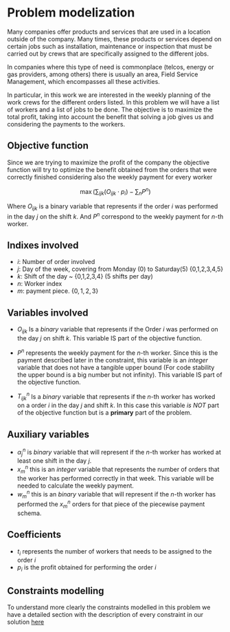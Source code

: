 # Problem modelization

Many companies offer products and services that are used in a location outside of the company. 
Many times, these products or services depend on certain jobs such as installation, maintenance or 
inspection that must be carried out by crews that are specifically assigned to the different jobs.

In companies where this type of need is commonplace (telcos, energy or gas providers, among others) there 
is usually an area, Field Service Management, which encompasses all these activities.

In particular, in this work we are interested in the weekly planning of the work crews for the different 
orders listed. In this problem we will have a list of workers and a list of jobs to be done. The objective 
is to maximize the total profit, taking into account the benefit that solving a job gives us and 
considering the payments to the workers.

## Objective function

Since we are trying to maximize the profit of the company the objective function will try to optimize
the benefit obtained from the orders that were correctly finished considering also the weekly payment for 
every worker

$$
    \max{
        \bigg(
            \sum_{ijk} (O_{ijk}\cdot p_i)-\sum_n P^n
        \bigg)
        }
$$

Where $O_{ijk}$ is a binary variable that represents if the order $i$ was 
performed in the day _j_ on the shift _k_. And $P^n$ correspond to the 
weekly payment for $n$-th worker.

## Indixes involved

- $i$: Number of order involved
- $j$: Day of the week, covering from Monday (0) to Saturday(5) {0,1,2,3,4,5} 
- $k$: Shift of the day ~ {0,1,2,3,4} (5 shifts per day)
- $n$: Worker index
- $m$: payment piece. $\{0,1,2,3\}$

## Variables involved

- $O_{ijk}$  Is a _binary_ variable that represents if the Order _i_ was performed on the
day _j_ on shift _k_. This variable IS part of the objective function.
- $P^{n}$ represents the weekly payment for the $n$-th worker. Since this is the payment
described later in the constraint, this variable is an _integer_ variable that does not 
have a tangible upper bound (For code stability the upper bound is a big number but not
infinity). This variable IS part of the objective function.

- $T^{n}_{ijk}$  Is a _binary_ variable that represents if the $n$-th worker has worked
on a order _i_ in the day _j_ and shift _k_. In this case this variable _is NOT_ part of 
the objective function but is a **primary** part of the problem.

## Auxiliary variables

- $\alpha^{n}_{j}$ is _binary_ variable that will represent if the $n$-th worker has worked
at least one shift in the day _j_.
- $x^{n}_{m}$ this is an _integer_ variable that represents the number of orders that the
worker has performed correctly in that week. This variable will be needed to calculate the
weekly payment.
- $w^{n}_{m}$ this is an _binary_ variable that will represent if the $n$-th worker has 
performed the $x^{n}_{m}$ orders for that piece of the piecewise payment schema. 

## Coefficients

- $t_{i}$ represents the number of workers that needs to be assigned to the order $i$
- $p_{i}$ is the profit obtained for performing the order $i$

## Constraints modelling

To understand more clearly the constraints modelled in this problem we have a detailed section
with the description of every constraint in our solution [here](./problem_description.md)